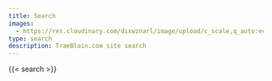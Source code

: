 ```yaml
---
title: Search
images: 
  - https://res.cloudinary.com/dixwznarl/image/upload/c_scale,q_auto:eco,w_1920/tbcom/math-search.jpg
type: search
description: TraeBlain.com site search
---
```


{{< search >}}
